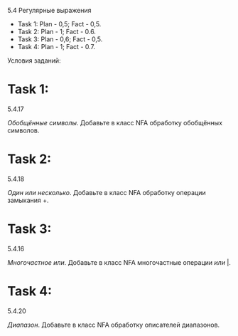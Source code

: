 5.4 Регулярные выражения

 - Task 1: Plan - 0,5; Fact - 0,5.
 - Task 2: Plan - 1; Fact - 0.6.
 - Task 3: Plan - 0,6; Fact - 0,5.
 - Task 4: Plan - 1; Fact - 0.7.

Условия заданий: 

# Task 1:
5.4.17

_Обобщённые символы_. Добавьте в класс NFA обработку обобщённых символов.

# Task 2:
5.4.18

_Один или несколько_. Добавьте в класс NFA обработку операции замыкания +.

# Task 3:
5.4.16

_Многочастное или_. Добавьте в класс NFA многочастные операции _или_ |.

# Task 4:
5.4.20

_Диапазон_. Добавьте в класс NFA обработку описателей диапазонов.

